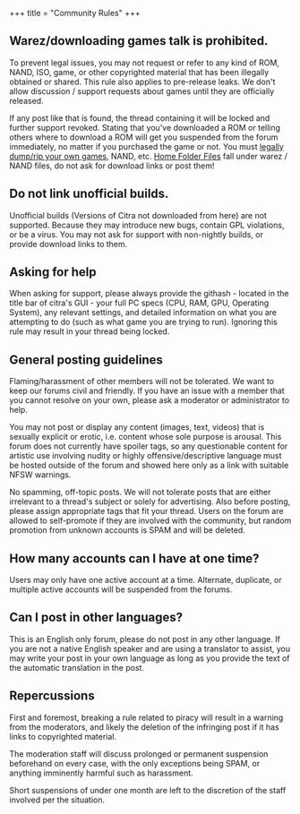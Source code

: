 +++
title = "Community Rules"
+++

## Warez/downloading games talk is prohibited.

To prevent legal issues, you may not request or refer to any kind of ROM, NAND, ISO, game, or other copyrighted material that has been illegally obtained or shared. This rule also applies to pre-release leaks. We don't allow discussion / support requests about games until they are officially released.

If any post like that is found, the thread containing it will be locked and further support revoked. Stating that you've downloaded a ROM or telling others where to download a ROM will get you suspended from the forum immediately, no matter if you purchased the game or not. You must <a href="https://citra-emu.org/wiki/dumping-game-cartridges">legally dump/rip your own games</a>, NAND, etc. <a href="https://citra-emu.org/wiki/home-folder">Home Folder Files</a> fall under warez / NAND files, do not ask for download links or post them!

## Do not link unofficial builds.

Unofficial builds (Versions of Citra not downloaded from here) are not supported. Because they may introduce new bugs, contain GPL violations, or be a virus. You may not ask for support with non-nightly builds, or provide download links to them.

## Asking for help

When asking for support, please always provide the githash - located in the title bar of citra's GUI - your full PC specs (CPU, RAM, GPU, Operating System), any relevant settings, and detailed information on what you are attempting to do (such as what game you are trying to run). Ignoring this rule may result in your thread being locked.

## General posting guidelines

Flaming/harassment of other members will not be tolerated. We want to keep our forums civil and friendly. If you have an issue with a member that you cannot resolve on your own, please ask a moderator or administrator to help.

You may not post or display any content (images, text, videos) that is sexually explicit or erotic, i.e. content whose sole purpose is arousal. This forum does not currently have spoiler tags, so any questionable content for artistic use involving nudity or highly offensive/descriptive language must be hosted outside of the forum and showed here only as a link with suitable NFSW warnings.

No spamming, off-topic posts. We will not tolerate posts that are either irrelevant to a thread's subject or solely for advertising. Also before posting, please assign appropriate tags that fit your thread. Users on the forum are allowed to self-promote if they are involved with the community, but random promotion from unknown accounts is SPAM and will be deleted.

## How many accounts can I have at one time?
Users may only have one active account at a time. Alternate, duplicate, or multiple active accounts will be suspended from the forums.

## Can I post in other languages?

This is an English only forum, please do not post in any other language. If you are not a native English speaker and are using a translator to assist, you may write your post in your own language as long as you provide the text of the automatic translation in the post.

## Repercussions

First and foremost, breaking a rule related to piracy will result in a warning from the moderators, and likely the deletion of the infringing post if it has links to copyrighted material.

The moderation staff will discuss prolonged or permanent suspension beforehand on every case, with the only exceptions being SPAM, or anything imminently harmful such as harassment.

Short suspensions of under one month are left to the discretion of the staff involved per the situation.
